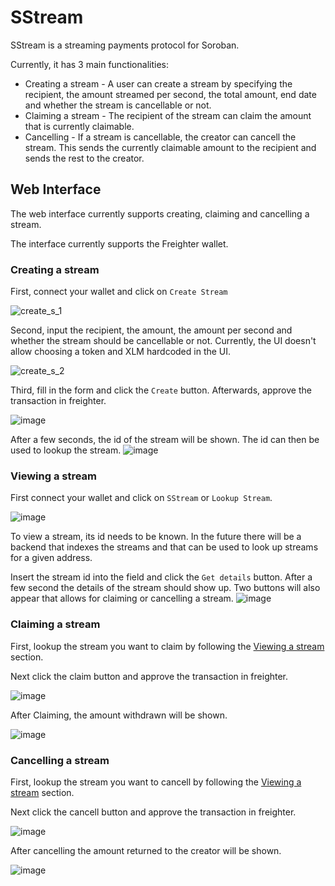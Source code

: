 # SStream

SStream is a streaming payments protocol for Soroban.


Currently, it has 3 main functionalities:
- Creating a stream - A user can create a stream by specifying the recipient, the amount streamed per second, the total amount, end date and whether the stream is cancellable or not.
- Claiming a stream - The recipient of the stream can claim the amount that is currently claimable.
- Cancelling - If a stream is cancellable, the creator can cancell the stream. This sends the currently claimable amount to the recipient and sends the rest to the creator.

## Web Interface

The web interface currently supports creating, claiming and cancelling a stream.

The interface currently supports the Freighter wallet.

### Creating a stream
First, connect your wallet and click on `Create Stream`

![create_s_1](https://github.com/rahimklaber/SStream/assets/21971137/35798257-e774-4b9f-8682-4ff955b5a3e1)

Second, input the recipient, the amount, the amount per second and whether the stream should be cancellable or not. Currently, the UI doesn't allow choosing a token and XLM hardcoded in the UI.

![create_s_2](https://github.com/rahimklaber/SStream/assets/21971137/dc78211b-7434-475e-b98f-0d447f6695d9)

Third, fill in the form and click the `Create` button. Afterwards, approve the transaction in freighter.

![image](https://github.com/rahimklaber/SStream/assets/21971137/306c03c7-bf17-4766-9fa7-1e463c1cf8e3)

After a few seconds, the id of the stream will be shown. The id can then be used to lookup the stream.
![image](https://github.com/rahimklaber/SStream/assets/21971137/45428eac-7d6c-43de-b518-f27a7ed28951)


### Viewing a stream
First connect your wallet and click on `SStream` or `Lookup Stream`.

![image](https://github.com/rahimklaber/SStream/assets/21971137/d2e9d291-6227-4f11-8b50-4382d9920464)

To view a stream, its id needs to be known. In the future there will be a backend that indexes the streams and that can be used to look up streams for a given address.

Insert the stream id into the field and click the `Get details` button. After a few second the details of the stream should show up.
Two buttons will also appear that allows for claiming or cancelling a stream.
![image](https://github.com/rahimklaber/SStream/assets/21971137/a4fa74b1-4a71-4dd4-8b62-e645e0cf6648)


### Claiming a stream
First, lookup the stream you want to claim by following the [Viewing a stream](#Viewing-a-stream) section.

Next click the claim button and approve the transaction in freighter.

![image](https://github.com/rahimklaber/SStream/assets/21971137/4e56b550-1f72-4a3d-b700-6a09c36a6b9b)

After Claiming, the amount withdrawn will be shown.

![image](https://github.com/rahimklaber/SStream/assets/21971137/c16ed951-421f-4426-915a-26522b925c57)

### Cancelling a stream
First, lookup the stream you want to cancell by following the [Viewing a stream](#Viewing-a-stream) section.

Next click the cancell button and approve the transaction in freighter.

![image](https://github.com/rahimklaber/SStream/assets/21971137/d7a4bbc2-9486-4a8a-9268-2e6660ac0d30)

After cancelling the amount returned to the creator will be shown.

![image](https://github.com/rahimklaber/SStream/assets/21971137/08e9c5e6-7546-4376-a17a-c4239c85dc9c)





